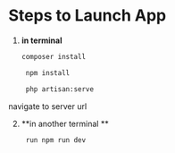 # Steps to Launch App

1. **in terminal**
   ```bash
   composer install

    npm install

    php artisan:serve
   
navigate to server url


2. **in another terminal **
   ```bash
    run npm run dev

